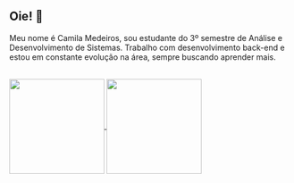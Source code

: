## Oie! 👋

Meu nome é Camila Medeiros, sou estudante do 3º semestre de Análise e Desenvolvimento de Sistemas. Trabalho com desenvolvimento back-end e estou em constante evolução na área, sempre buscando aprender mais.

<br>

<div>
  <a href="https://github.com/anuraghazra/github-readme-stats">
    <img height="170em" align="center" src="https://github-readme-stats.vercel.app/api?username=camilamedeir0s&show_icons=true&theme=midnight-purple" />
  </a>
  <a href="https://github.com/anuraghazra/convoychat">
    <img height="170em" align="center" src="https://github-readme-stats.vercel.app/api/top-langs/?username=camilamedeir0s&theme=midnight-purple&layout=compact" />
  </a>
  
</div>

<!--
**camilamedeir0s/camilamedeir0s** is a ✨ _special_ ✨ repository because its `README.md` (this file) appears on your GitHub profile.

Here are some ideas to get you started:

- 🔭 I’m currently working on ...
- 🌱 I’m currently learning ...
- 👯 I’m looking to collaborate on ...
- 🤔 I’m looking for help with ...
- 💬 Ask me about ...
- 📫 How to reach me: ...
- 😄 Pronouns: ...
- ⚡ Fun fact: ...
-->
